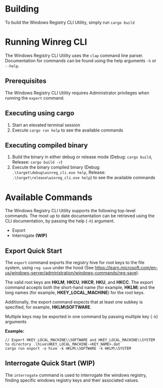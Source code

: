 # Building
To build the Windows Registry CLI Utility, simply run `cargo build`

# Running Winreg CLI
The Windows Registry CLI Utility uses the `clap` command line parser. Documentation for commands can be found using the help arguments `-h` or `--help`.

## Prerequisites
The Windows Registry CLI Utility requires Administrator privileges when running the `export` command.

## Executing using cargo
1. Start an elevated terminal session
2. Execute `cargo run help` to see the available commands

## Executing compiled binary
1. Build the binary in either debug or release mode (Debug: `cargo build`, Release: `cargo build -r`)
2. Execute the binary compiled binary (Debug: `.\target\debug\winreg_cli.exe help`, Release: `.\target\release\winreg_cli.exe help`) to see the available commands

# Available Commands

The Windows Registry CLI Utility supports the following top-level commands. The most up to date documentation can be retrieved using the CLI documentation, by passing the help (`-h`) argument.
* Export
* Interrogate **(WIP)**

## Export Quick Start
The `export` command exports the registry hive for root keys to the file system, using `reg save` under the hood (See https://learn.microsoft.com/en-us/windows-server/administration/windows-commands/reg-save).

The valid root keys are **HKLM**, **HKCU**, **HKCR**, **HKU**, and **HKCC**. The export command accepts both the short-hand name (for example, **HKLM**) and the long names (for example, **HKEY_LOCAL_MACHINE**) for the root keys.

Additionally, the export command expects that at least one subkey is specified, for example, **HKLM\\SOFTWARE**.

Multiple keys may be exported in one command by passing multiple key (`-k`) arguments

**Example:**
```
// Export HKEY_LOCAL_MACHINE\\SOFTWARE and HKEY_LOCAL_MACHINE\\SYSTEM to directory .\hive\HKEY_LOCAL_MACHINE-<KEY_NAME>.dat
cargo run export -o hive -k HKLM\\SOFTWARE -k HKLM\\SYSTEM
```

## Interrogate Quick Start (WIP)
The `interrogate` command is used to interrogate the windows registry, finding specific windows registry keys and their associated values. 
